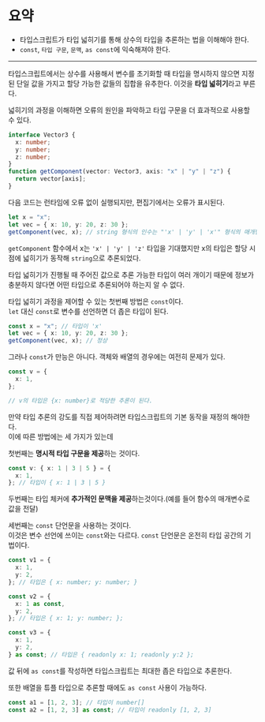 # 요약

- 타입스크립트가 타입 넓히기를 통해 상수의 타입을 추론하는 법을 이해해야 한다.
- `const`, `타입 구문`, `문맥`, `as const`에 익숙해져야 한다.

---

타입스크립트에서는 상수를 사용해서 변수를 초기화할 때 타입을 명시하지 않으면 지정된 단일 값을 가지고 할당 가능한 값들의 집합을 유추한다.
이것을 **타입 넓히기**라고 부른다.

넓히기의 과정을 이해하면 오류의 원인을 파악하고 타입 구문을 더 효과적으로 사용할 수 있다.

```typescript
interface Vector3 {
  x: number;
  y: number;
  z: number;
}
function getComponent(vector: Vector3, axis: "x" | "y" | "z") {
  return vector[axis];
}
```

다음 코드는 런타임에 오류 없이 실행되지만, 편집기에서는 오류가 표시된다.

```typescript
let x = "x";
let vec = { x: 10, y: 20, z: 30 };
getComponent(vec, x); // string 형식의 인수는 "'x' | 'y' | 'x'" 형식의 매개변수에 할당될 수 없습니다.
```

`getComponent` 함수에서 x는 `'x' | 'y' | 'z'` 타입을 기대했지만 x의 타입은 할당 시점에 넓히기가 동작해 `string`으로 추론되었다.

타입 넓히기가 진행될 때 주어진 값으로 추론 가능한 타입이 여러 개이기 때문에 정보가 충분하지 않다면 어떤 타입으로 추론되어야 하는지 알 수 없다.

타입 넓히기 과정을 제어할 수 있는 첫번째 방법은 `const`이다.<br>
`let` 대신 `const`로 변수를 선언하면 더 좁은 타입이 된다.

```typescript
const x = "x"; // 타입이 'x'
let vec = { x: 10, y: 20, z: 30 };
getComponent(vec, x); // 정상
```

그러나 `const`가 만능은 아니다. 객체와 배열의 경우에는 여전히 문제가 있다.

```typescript
const v = {
  x: 1,
};

// v의 타입은 {x: number}로 적당한 추론이 된다.
```

만약 타입 추론의 강도를 직접 제어하려면 타입스크립트의 기본 동작을 재정의 해야한다.<br>
이에 따른 방법에는 세 가지가 있는데

첫번째는 **명시적 타입 구문을 제공**하는 것이다.

```typescript
const v: { x: 1 | 3 | 5 } = {
  x: 1,
}; // 타입이 { x: 1 | 3 | 5 }
```

두번째는 타입 체커에 **추가적인 문맥을 제공**하는것이다.(예를 들어 함수의 매개변수로 값을 전달)

세번째는 `const` 단언문을 사용하는 것이다. <br>
이것은 변수 선언에 쓰이는 `const`와는 다르다. `const` 단언문은 온전히 타입 공간의 기법이다.

```typescript
const v1 = {
  x: 1,
  y: 2,
}; // 타입은 { x: number; y: number; }

const v2 = {
  x: 1 as const,
  y: 2,
}; // 타입은 { x: 1; y: number; };

const v3 = {
  x: 1,
  y: 2,
} as const; // 타입은 { readonly x: 1; readonly y:2 };
```

값 뒤에 `as const`를 작성하면 타입스크립트는 최대한 좁은 타입으로 추론한다.

또한 배열을 튜플 타입으로 추론할 때에도 `as const` 사용이 가능하다.

```typescript
const a1 = [1, 2, 3]; // 타입이 number[]
const a2 = [1, 2, 3] as const; // 타입이 readonly [1, 2, 3]
```
